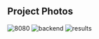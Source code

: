 ## Project Photos
![8080](https://user-images.githubusercontent.com/81626732/157529514-2167071c-8fdf-48c7-8d5b-47d6d7676557.png)
![backend](https://user-images.githubusercontent.com/81626732/157529523-29090d31-d7b5-427e-94af-c3603c775569.png)
![results](https://user-images.githubusercontent.com/81626732/157529527-171ab7dc-6cc8-4fdf-8afc-5a03a3c26dfd.png)
